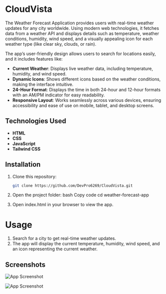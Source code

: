 
# CloudVista

The Weather Forecast Application provides users with real-time weather updates for any city worldwide. Using modern web technologies, it fetches data from a weather API and displays details such as temperature, weather conditions, humidity, wind speed, and a visually appealing icon for each weather type (like clear sky, clouds, or rain).

The app’s user-friendly design allows users to search for locations easily, and it includes features like:

- **Current Weather**: Displays live weather data, including temperature, humidity, and wind speed.
- **Dynamic Icons**: Shows different icons based on the weather conditions, making the interface intuitive.
- **24-Hour Format**: Displays the time in both 24-hour and 12-hour formats with an AM/PM indicator for easy readability.
- **Responsive Layout**: Works seamlessly across various devices, ensuring accessibility and ease of use on mobile, tablet, and desktop screens.

## Technologies Used

- **HTML**
- **CSS**
- **JavaScript**
- **Tailwind CSS**

## Installation

1. Clone this repository:
   ```bash
   git clone https://github.com/DevPro6269/CloudVista.git

2.   Open the project folder:
bash
Copy code
cd weather-forecast-app 

3. Open index.html in your browser to view the app.




# Usage
1. Search for a city to get real-time weather updates.
2. The app will display the current temperature, humidity, wind speed, and an icon representing the current weather.


## Screenshots

![App Screenshot](/images/Screenshot%202024-11-09%20113020.png)



![App Screenshot](/images/Screenshot%202024-11-09%20113143.png)

